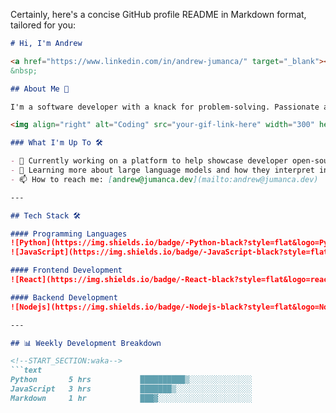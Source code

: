 Certainly, here's a concise GitHub profile README in Markdown format, tailored for you:

```markdown
# Hi, I'm Andrew

<a href="https://www.linkedin.com/in/andrew-jumanca/" target="_blank"><img align="center" src="https://raw.githubusercontent.com/rahuldkjain/github-profile-readme-generator/master/src/images/icons/Social/linked-in-alt.svg" alt="your-linkedin-profile" height="30" width="40" /></a>
&nbsp;

## About Me 🚀

I'm a software developer with a knack for problem-solving. Passionate about code quality and best practices.

<img align="right" alt="Coding" src="your-gif-link-here" width="300" height="220" />

### What I'm Up To 🛠️

- 🔭 Currently working on a platform to help showcase developer open-source and personal contributions.
- 🌱 Learning more about large language models and how they interpret information.
- 📫 How to reach me: [andrew@jumanca.dev](mailto:andrew@jumanca.dev)

---

## Tech Stack 🛠️

#### Programming Languages
![Python](https://img.shields.io/badge/-Python-black?style=flat&logo=Python)
![JavaScript](https://img.shields.io/badge/-JavaScript-black?style=flat&logo=javascript)

#### Frontend Development
![React](https://img.shields.io/badge/-React-black?style=flat&logo=react)

#### Backend Development
![Nodejs](https://img.shields.io/badge/-Nodejs-black?style=flat&logo=Node.js)

---

## 📊 Weekly Development Breakdown

<!--START_SECTION:waka-->
```text
Python       5 hrs           ██████████▒░░░░░░░░░░░░░░ 
JavaScript   3 hrs           ███████▒░░░░░░░░░░░░░░░░░ 
Markdown     1 hr            ███▓░░░░░░░░░░░░░░░░░░░░░ 
```
<!--END_SECTION:waka-->

```
